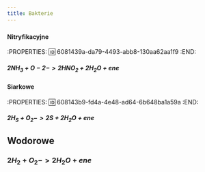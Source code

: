 ```yaml
---
title: Bakterie
---
```


###
#### Nitryfikacyjne
:PROPERTIES:
:id: 6081439a-da79-4493-abb8-130aa62aa1f9
:END:
##### $2NH_3 + O-2 -> 2HNO_2 + 2H_2O + ene$
#### Siarkowe
:PROPERTIES:
:id: 608143b9-fd4a-4e48-ad64-6b648ba1a59a
:END:
##### $2 H_S + O_2 -> 2S + 2H_2O + ene$
## Wodorowe
### $2H_2 + O_2 -> 2H_2O + ene$